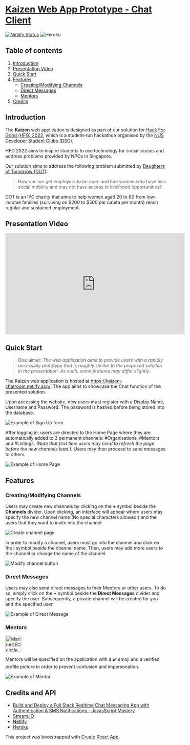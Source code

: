 # [Kaizen Web App Prototype - Chat Client](https://kaizen-chatroom.netlify.app/)
[![Netlify Status](https://api.netlify.com/api/v1/badges/bb38b601-7a7b-4b06-bf89-a80c08c4c739/deploy-status)](https://app.netlify.com/sites/kaizen-chatroom/deploys)
![Heroku](https://heroku-badge.herokuapp.com/?app=kaizen-chatroom)

## Table of contents

1. [Introduction](#introduction)
2. [Presentation Video](#presentation-video)
3. [Quick Start](#quick-start)
4. [Features](#features)
    - [Creating/Modifying Channels](#creatingmodifying-channels)
    - [Direct Messages](#direct-messages)
    - [Mentors](#mentors)
5. [Credits](#credits-and-api)

## Introduction

The **Kaizen** web application is designed as part of our solution for [Hack For Good (HFG) 2022](https://dsc.comp.nus.edu.sg/hack4good2022), which is a student-run hackathon organised by the [NUS Developer Student Clubs (DSC)](https://dsc.comp.nus.edu.sg/about).

HFG 2022 aims to inspire students to use technology for social causes and address problems provided by NPOs in Singapore.

Our solution aims to address the following problem submitted by [Daughters of Tomorrow (DOT)](https://daughtersoftomorrow.org/):

> How can we get employers to be open and hire women who have less social mobility and may not have access to livelihood opportunities?

DOT is an IPC charity that aims to help women aged 20 to 60 from low-income families (surviving on $200 to $500 per capita per month) reach regular and sustained employment.

## Presentation Video

<iframe width="560" height="315" src="https://www.youtube.com/embed/yC4qArCGJNs" title="YouTube video player" frameborder="0" allow="accelerometer; autoplay; clipboard-write; encrypted-media; gyroscope; picture-in-picture" allowfullscreen></iframe>

## Quick Start

> Disclaimer: *The web application aims to provide users with a rapidly accessibly prototype that is roughly similar to the proposed solution in the presentation. As such, some features may differ slightly.*

The Kaizen web application is hosted at https://kaizen-chatroom.netlify.app/. The app aims to showcase the Chat function of the presented solution.

Upon accessing the website, new users must register with a Display Name, Username and Password. The password is hashed before being stored into the database.

![Example of Sign Up form](images/signup-form.png)

After logging in, users are directed to the Home Page where they are automatically added to 3 permanent channels: #Organisations, #Mentors and #Listings. *(Note that first time users may need to refresh the page before the new channels load.)*. Users may then proceed to send messages to others.

![Example of Home Page](images/homepage.png)

## Features

### Creating/Modifying Channels

Users may create new channels by clicking on the **+** symbol beside the **Channels** divider. Upon clicking, an interface will appear where users may specify the new channel name (No special characters allowed!) and the users that they want to invite into the channel.

![Create channel page](images/create-channel.png)

In order to modify a channel, users must go into the channel and click on the **i** symbol beside the channel name. Then, users may add more users to the channel or change the name of the channel.

![Modify channel button](images/modify-channel.png)

### Direct Messages

Users may also send direct messages to their Mentors or other users. To do so, simply click on the **+** symbol beside the **Direct Messages** divider and specify the user. Subsequently, a private channel will be created for you and the specified user.

![Example of Direct Message](images/direct-message.png)

### Mentors

<img src="https://emoji.discord.st/emojis/7b92b4fe-3fd0-4287-8035-2386752fcaaf.png" alt="MarineGEO circle logo" style="height: 50px; width:50px;"/>

Mentors will be specified on the application with a ✔️ emoji and a verified profile picture in order to prevent confusion and impersonation.

![Example of Mentor](images/mentor-user.png)

## Credits and API

- [Build and Deploy a Full Stack Realtime Chat Messaging App with Authentication & SMS Notifications - JavasScript Mastery](https://www.youtube.com/watch?v=MJzbJQLGehs&t=30s&ab_channel=JavaScriptMastery)
- [Stream.IO](https://getstream.io/)
- [Netlify](https://www.netlify.com/)
- [Heroku](https://www.heroku.com)

This project was bootstrapped with [Create React App](https://github.com/facebook/create-react-app).
